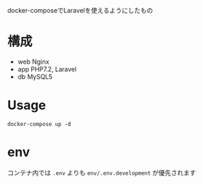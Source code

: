 docker-composeでLaravelを使えるようにしたもの

# 構成

- web Nginx
- app PHP7.2, Laravel
- db  MySQL5

# Usage

`docker-compose up -d`

# env
コンテナ内では `.env` よりも `env/.env.development` が優先されます
